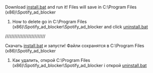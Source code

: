 Download [install.bat](https://github.com/Jevelin4k/Spotify_add_blocker/blob/main/install.bat) and run it!
Files will save in C:\Program Files (x86)\Spotify_ad_blocker

1. How to delete go in C:\Program Files (x86)\Spotify_ad_blocker\Spotify_ad_blocker and click [uninstall.bat](https://github.com/Jevelin4k/Spotify_ad_blocker/blob/main/uninstall.bat)

//////////////////////////

Скачать [install.bat](https://github.com/Jevelin4k/Spotify_add_blocker/blob/main/install.bat) и запусти!
Файли сохранятся в C:\Program Files (x86)\Spotify_ad_blocker

1. Как удалить, открой C:\Program Files (x86)\Spotify_ad_blocker\Spotify_ad_blocker і открой [uninstall.bat](https://github.com/Jevelin4k/Spotify_ad_blocker/blob/main/uninstall.bat)
